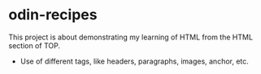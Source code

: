 # odin-recipes
This project is about demonstrating my learning of HTML from the HTML section of TOP.
- Use of different tags, like headers, paragraphs, images, anchor, etc.
